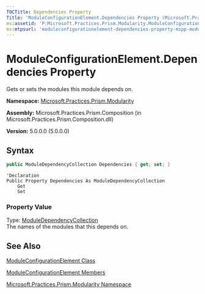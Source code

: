 ```yaml
---
TOCTitle: Dependencies Property
Title: 'ModuleConfigurationElement.Dependencies Property (Microsoft.Practices.Prism.Modularity)'
ms:assetid: 'P:Microsoft.Practices.Prism.Modularity.ModuleConfigurationElement.Dependencies'
ms:mtpsurl: 'moduleconfigurationelement-dependencies-property-mspp-modularity.md'
---
```


# ModuleConfigurationElement.Dependencies Property

Gets or sets the modules this module depends on.

**Namespace:** [Microsoft.Practices.Prism.Modularity](/patterns-practices/reference/mspp-modularity-namespace)

**Assembly:** Microsoft.Practices.Prism.Composition (in Microsoft.Practices.Prism.Composition.dll)

**Version:** 5.0.0.0 (5.0.0.0)

## Syntax

```C#
public ModuleDependencyCollection Dependencies { get; set; }
```

```VB
'Declaration
Public Property Dependencies As ModuleDependencyCollection
	Get
	Set
```

### Property Value

Type: [ModuleDependencyCollection](/patterns-practices/reference/moduledependencycollection-class-mspp-modularity)  
The names of the modules that this depends on.

## See Also

[ModuleConfigurationElement Class](/patterns-practices/reference/moduleconfigurationelement-class-mspp-modularity)

[ModuleConfigurationElement Members](/patterns-practices/reference/moduleconfigurationelement-members-mspp-modularity)

[Microsoft.Practices.Prism.Modularity Namespace](/patterns-practices/reference/mspp-modularity-namespace)

